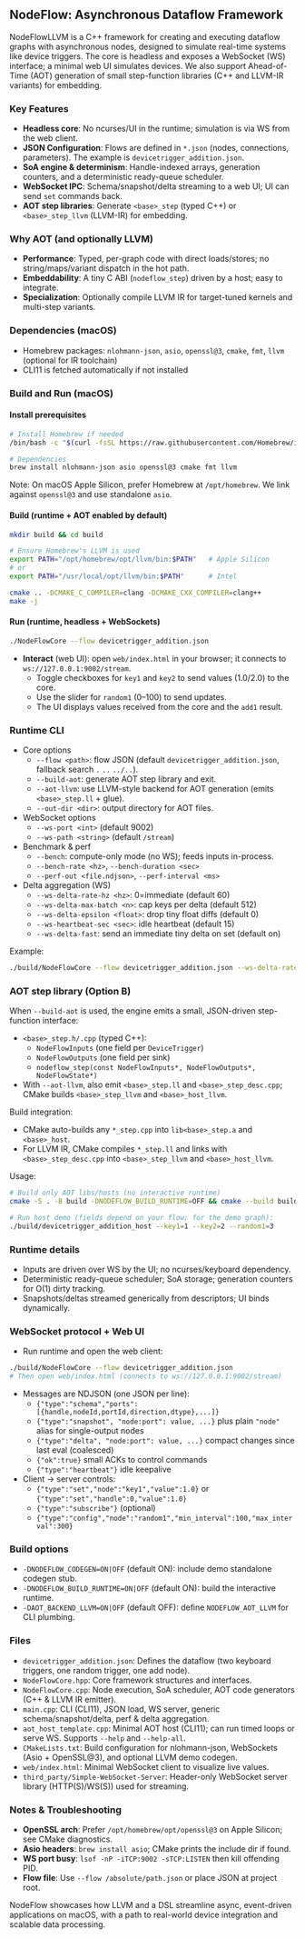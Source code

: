 ## NodeFlow: Asynchronous Dataflow Framework

NodeFlowLLVM is a C++ framework for creating and executing dataflow graphs with asynchronous nodes, designed to simulate real-time systems like device triggers. The core is headless and exposes a WebSocket (WS) interface; a minimal web UI simulates devices. We also support Ahead-of-Time (AOT) generation of small step-function libraries (C++ and LLVM-IR variants) for embedding.

### Key Features

- **Headless core**: No ncurses/UI in the runtime; simulation is via WS from the web client.
- **JSON Configuration**: Flows are defined in `*.json` (nodes, connections, parameters). The example is `devicetrigger_addition.json`.
- **SoA engine & determinism**: Handle-indexed arrays, generation counters, and a deterministic ready-queue scheduler.
- **WebSocket IPC**: Schema/snapshot/delta streaming to a web UI; UI can send `set` commands back.
- **AOT step libraries**: Generate `<base>_step` (typed C++) or `<base>_step_llvm` (LLVM-IR) for embedding.

### Why AOT (and optionally LLVM)

- **Performance**: Typed, per-graph code with direct loads/stores; no string/maps/variant dispatch in the hot path.
- **Embeddability**: A tiny C ABI (`nodeflow_step`) driven by a host; easy to integrate.
- **Specialization**: Optionally compile LLVM IR for target-tuned kernels and multi-step variants.

### Dependencies (macOS)

- Homebrew packages: `nlohmann-json`, `asio`, `openssl@3`, `cmake`, `fmt`, `llvm` (optional for IR toolchain)
- CLI11 is fetched automatically if not installed

### Build and Run (macOS)

#### Install prerequisites

```bash
# Install Homebrew if needed
/bin/bash -c "$(curl -fsSL https://raw.githubusercontent.com/Homebrew/install/HEAD/install.sh)"

# Dependencies
brew install nlohmann-json asio openssl@3 cmake fmt llvm
```

Note: On macOS Apple Silicon, prefer Homebrew at `/opt/homebrew`. We link against `openssl@3` and use standalone `asio`.

#### Build (runtime + AOT enabled by default)

```bash
mkdir build && cd build

# Ensure Homebrew's LLVM is used
export PATH="/opt/homebrew/opt/llvm/bin:$PATH"   # Apple Silicon
# or
export PATH="/usr/local/opt/llvm/bin:$PATH"      # Intel

cmake .. -DCMAKE_C_COMPILER=clang -DCMAKE_CXX_COMPILER=clang++
make -j
```

#### Run (runtime, headless + WebSockets)

```bash
./NodeFlowCore --flow devicetrigger_addition.json
```

- **Interact** (web UI): open `web/index.html` in your browser; it connects to `ws://127.0.0.1:9002/stream`.
  - Toggle checkboxes for `key1` and `key2` to send values (1.0/2.0) to the core.
  - Use the slider for `random1` (0–100) to send updates.
  - The UI displays values received from the core and the `add1` result.

### Runtime CLI

- Core options
  - `--flow <path>`: flow JSON (default `devicetrigger_addition.json`, fallback search `.` `..` `../..`).
  - `--build-aot`: generate AOT step library and exit.
  - `--aot-llvm`: use LLVM-style backend for AOT generation (emits `<base>_step.ll` + glue).
  - `--out-dir <dir>`: output directory for AOT files.
- WebSocket options
  - `--ws-port <int>` (default 9002)
  - `--ws-path <string>` (default `/stream`)
- Benchmark & perf
  - `--bench`: compute-only mode (no WS); feeds inputs in-process.
  - `--bench-rate <hz>`, `--bench-duration <sec>`
  - `--perf-out <file.ndjson>`, `--perf-interval <ms>`
- Delta aggregation (WS)
  - `--ws-delta-rate-hz <hz>`: 0=immediate (default 60)
  - `--ws-delta-max-batch <n>`: cap keys per delta (default 512)
  - `--ws-delta-epsilon <float>`: drop tiny float diffs (default 0)
  - `--ws-heartbeat-sec <sec>`: idle heartbeat (default 15)
  - `--ws-delta-fast`: send an immediate tiny delta on set (default on)

Example:
```bash
./build/NodeFlowCore --flow devicetrigger_addition.json --ws-delta-rate-hz 60 --ws-delta-fast
```

### AOT step library (Option B)

When `--build-aot` is used, the engine emits a small, JSON-driven step-function interface:
- `<base>_step.h/.cpp` (typed C++):
  - `NodeFlowInputs` (one field per `DeviceTrigger`)
  - `NodeFlowOutputs` (one field per sink)
  - `nodeflow_step(const NodeFlowInputs*, NodeFlowOutputs*, NodeFlowState*)`
- With `--aot-llvm`, also emit `<base>_step.ll` and `<base>_step_desc.cpp`; CMake builds `<base>_step_llvm` and `<base>_host_llvm`.

Build integration:
- CMake auto-builds any `*_step.cpp` into `lib<base>_step.a` and `<base>_host`.
- For LLVM IR, CMake compiles `*_step.ll` and links with `<base>_step_desc.cpp` into `<base>_step_llvm` and `<base>_host_llvm`.

Usage:

```bash
# Build only AOT libs/hosts (no interactive runtime)
cmake -S . -B build -DNODEFLOW_BUILD_RUNTIME=OFF && cmake --build build

# Run host demo (fields depend on your flow; for the demo graph):
./build/devicetrigger_addition_host --key1=1 --key2=2 --random1=3
```

### Runtime details

- Inputs are driven over WS by the UI; no ncurses/keyboard dependency.
- Deterministic ready-queue scheduler; SoA storage; generation counters for O(1) dirty tracking.
- Snapshots/deltas streamed generically from descriptors; UI binds dynamically.

### WebSocket protocol + Web UI

- Run runtime and open the web client:

```bash
./build/NodeFlowCore --flow devicetrigger_addition.json
# Then open web/index.html (connects to ws://127.0.0.1:9002/stream)
```

- Messages are NDJSON (one JSON per line):
  - `{"type":"schema","ports":[{handle,nodeId,portId,direction,dtype},...]}`
  - `{"type":"snapshot", "node:port": value, ...}` plus plain `"node"` alias for single-output nodes
  - `{"type":"delta", "node:port": value, ...}` compact changes since last eval (coalesced)
  - `{"ok":true}` small ACKs to control commands
  - `{"type":"heartbeat"}` idle keepalive
- Client → server controls:
  - `{"type":"set","node":"key1","value":1.0}` or `{"type":"set","handle":0,"value":1.0}`
  - `{"type":"subscribe"}` (optional)
  - `{"type":"config","node":"random1","min_interval":100,"max_interval":300}`

### Build options

- `-DNODEFLOW_CODEGEN=ON|OFF` (default ON): include demo standalone codegen stub.
- `-DNODEFLOW_BUILD_RUNTIME=ON|OFF` (default ON): build the interactive runtime.
- `-DAOT_BACKEND_LLVM=ON|OFF` (default OFF): define `NODEFLOW_AOT_LLVM` for CLI plumbing.

### Files

- `devicetrigger_addition.json`: Defines the dataflow (two keyboard triggers, one random trigger, one add node).
- `NodeFlowCore.hpp`: Core framework structures and interfaces.
- `NodeFlowCore.cpp`: Node execution, SoA scheduler, AOT code generators (C++ & LLVM IR emitter).
- `main.cpp`: CLI (CLI11), JSON load, WS server, generic schema/snapshot/delta, perf & delta aggregation.
- `aot_host_template.cpp`: Minimal AOT host (CLI11); can run timed loops or serve WS. Supports `--help` and `--help-all`.
- `CMakeLists.txt`: Build configuration for nlohmann-json, WebSockets (Asio + OpenSSL@3), and optional LLVM demo codegen.
- `web/index.html`: Minimal WebSocket client to visualize live values.
- `third_party/Simple-WebSocket-Server`: Header-only WebSocket server library (HTTP(S)/WS(S)) used for streaming.

### Notes & Troubleshooting

- **OpenSSL arch**: Prefer `/opt/homebrew/opt/openssl@3` on Apple Silicon; see CMake diagnostics.
- **Asio headers**: `brew install asio`; CMake prints the include dir if found.
- **WS port busy**: `lsof -nP -iTCP:9002 -sTCP:LISTEN` then kill offending PID.
- **Flow file**: Use `--flow /absolute/path.json` or place JSON at project root.


NodeFlow showcases how LLVM and a DSL streamline async, event-driven applications on macOS, with a path to real-world device integration and scalable data processing.